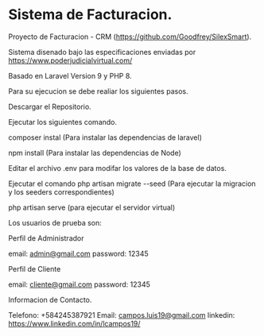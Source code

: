 # Sistema de Facturacion.

Proyecto de Facturacion - CRM (https://github.com/Goodfrey/SilexSmart).

Sistema disenado bajo las especificaciones enviadas por https://www.poderjudicialvirtual.com/

Basado en Laravel Version 9 y PHP 8.

Para su ejecucion se debe realiar los siguientes pasos.

Descargar el Repositorio.

Ejecutar los siguientes comando.

composer instal (Para instalar las dependencias de laravel)

npm install (Para instalar las dependencias de Node)

Editar el archivo .env para modifar los valores de la base de datos.

Ejecutar el comando php artisan migrate --seed (Para ejecutar la migracion y los seeders correspondientes)

php artisan serve (para ejecutar el servidor virtual)

Los usuarios de prueba son:

Perfil de Administrador

email: admin@gmail.com
password: 12345

Perfil de Cliente

email: cliente@gmail.com
password: 12345

Informacion de Contacto.

Telefono: +584245387921
Email: campos.luis19@gmail.com
linkedin: https://www.linkedin.com/in/lcampos19/